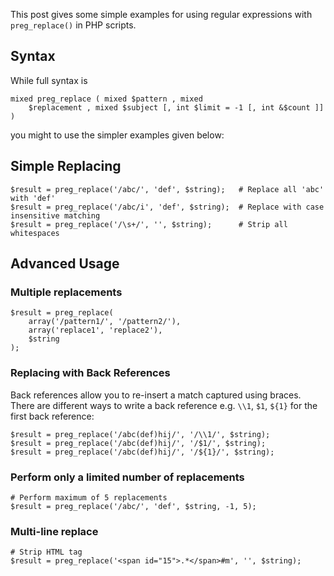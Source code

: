 This post gives some simple examples for using regular expressions with `preg_replace()` in PHP scripts.

## Syntax

While full syntax is

    mixed preg_replace ( mixed $pattern , mixed 
        $replacement , mixed $subject [, int $limit = -1 [, int &$count ]] )

you might to use the simpler examples given below:

## Simple Replacing

    $result = preg_replace('/abc/', 'def', $string);   # Replace all 'abc' with 'def'
    $result = preg_replace('/abc/i', 'def', $string);  # Replace with case insensitive matching
    $result = preg_replace('/\s+/', '', $string);      # Strip all whitespaces

## Advanced Usage

### Multiple replacements

    $result = preg_replace(
        array('/pattern1/', '/pattern2/'),
        array('replace1', 'replace2'),
        $string
    );

### Replacing with Back References

Back references allow you to re-insert a match captured using braces. There are different
ways to write a back reference e.g. `\\1`, `$1`, `${1}` for the first back reference:

    $result = preg_replace('/abc(def)hij/', '/\\1/', $string);
    $result = preg_replace('/abc(def)hij/', '/$1/', $string);
    $result = preg_replace('/abc(def)hij/', '/${1}/', $string);

### Perform only a limited number of replacements

    # Perform maximum of 5 replacements
    $result = preg_replace('/abc/', 'def', $string, -1, 5);

### Multi-line replace

    # Strip HTML tag
    $result = preg_replace('<span id="15">.*</span>#m', '', $string);
